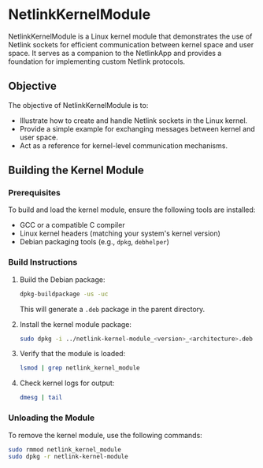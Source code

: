 # NetlinkKernelModule

NetlinkKernelModule is a Linux kernel module that demonstrates the use of Netlink sockets for efficient communication between kernel space and user space. It serves as a companion to the NetlinkApp and provides a foundation for implementing custom Netlink protocols.

## Objective
The objective of NetlinkKernelModule is to:
- Illustrate how to create and handle Netlink sockets in the Linux kernel.
- Provide a simple example for exchanging messages between kernel and user space.
- Act as a reference for kernel-level communication mechanisms.

## Building the Kernel Module

### Prerequisites
To build and load the kernel module, ensure the following tools are installed:
- GCC or a compatible C compiler
- Linux kernel headers (matching your system's kernel version)
- Debian packaging tools (e.g., `dpkg`, `debhelper`)

### Build Instructions

1. Build the Debian package:
   ```bash
   dpkg-buildpackage -us -uc
   ```

   This will generate a `.deb` package in the parent directory.

2. Install the kernel module package:
   ```bash
   sudo dpkg -i ../netlink-kernel-module_<version>_<architecture>.deb
   ```

3. Verify that the module is loaded:
   ```bash
   lsmod | grep netlink_kernel_module
   ```

4. Check kernel logs for output:
   ```bash
   dmesg | tail
   ```

### Unloading the Module
To remove the kernel module, use the following commands:
```bash
sudo rmmod netlink_kernel_module
sudo dpkg -r netlink-kernel-module
```

